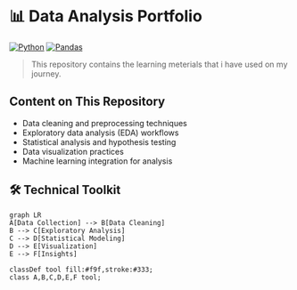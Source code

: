 # 📊 Data Analysis Portfolio

[![Python](https://img.shields.io/badge/Python-3.8%2B-blue?logo=python&logoColor=white)](https://python.org)
[![Pandas](https://img.shields.io/badge/Pandas-1.3%2B-orange?logo=pandas&logoColor=white)](https://pandas.pydata.org)

> This repository contains the learning meterials that i have used on my journey.
## Content on This Repository
- Data cleaning and preprocessing techniques
- Exploratory data analysis (EDA) workflows
- Statistical analysis and hypothesis testing
- Data visualization practices 
- Machine learning integration for analysis


## 🛠️ Technical Toolkit

```mermaid
graph LR
A[Data Collection] --> B[Data Cleaning]
B --> C[Exploratory Analysis]
C --> D[Statistical Modeling]
D --> E[Visualization]
E --> F[Insights]

classDef tool fill:#f9f,stroke:#333;
class A,B,C,D,E,F tool;

